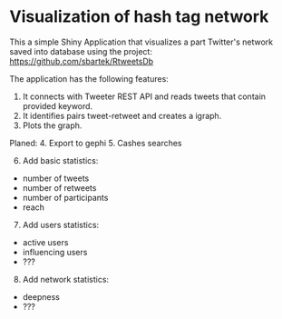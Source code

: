 # Visualization of hash tag network

This a simple Shiny Application that visualizes a part Twitter's
network saved into database using the project:
https://github.com/sbartek/RtweetsDb



The application has the following features:

1. It connects with Tweeter REST API and reads tweets that contain
   provided keyword.
2. It identifies pairs tweet-retweet and creates a igraph.
3. Plots the graph.

Planed:
4. Export to gephi
5. Cashes searches

6. Add basic statistics:
  * number of tweets
  * number of retweets
  * number of participants
  * reach
7. Add users statistics:
  * active users
  * influencing users
  * ???
8. Add network statistics:
  * deepness
  * ???
